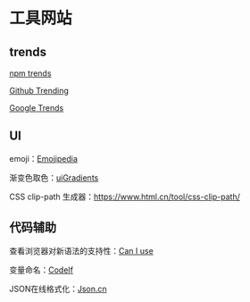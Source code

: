 # 工具网站

## trends

[npm trends](https://www.npmtrends.com/)

[Github Trending](https://github.com/trending)

[Google Trends](https://trends.google.com/trends/?geo=CN)

## UI

emoji：[Emojipedia](https://emojipedia.org/)

渐变色取色：[uiGradients](https://uigradients.com/)

CSS clip-path 生成器：<https://www.html.cn/tool/css-clip-path/>

## 代码辅助

查看浏览器对新语法的支持性：[Can I use](https://caniuse.com/)

变量命名：[CodeIf](https://unbug.github.io/codelf)

JSON在线格式化：[Json.cn](https://www.json.cn/)
